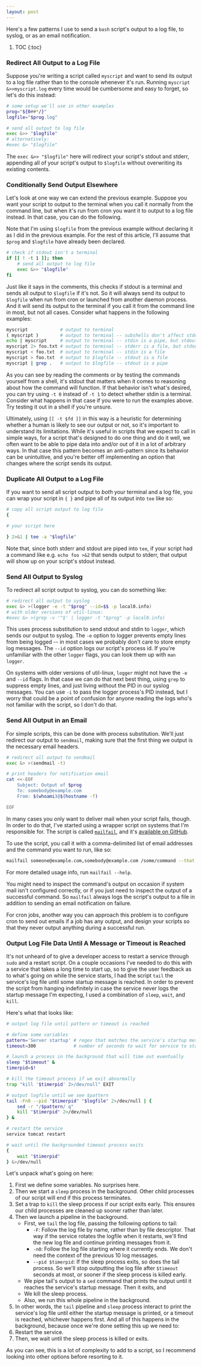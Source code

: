 ```yaml
---
layout: post
---
```


Here's a few patterns I use to send a `bash` script's output to a log file,
to syslog, or as an email notification.

1. TOC
{:toc}

### Redirect All Output to a Log File

Suppose you're writing a script called `myscript` and want to send its output to a log file rather than to the console whenever it's run.
Running `myscript &>>myscript.log` every time would be cumbersome and easy to forget,
so let's do this instead:

```bash
# some setup we'll use in other examples
prog="${0##*/}"
logfile="$prog.log"

# send all output to log file
exec &>> "$logfile"
# alternatively:
#exec &> "$logfile"
```

The `exec &>> "$logfile"` here will redirect your script's stdout and stderr,
appending all of your script's output to `$logfile` without overwriting its existing contents.

<!--
You can use `&>` instead of `&>>` to overwrite `$logfile`,
effectively replacing its contents with your script's output.

Quick aside about the declaration of `$prog` above:
`${0##*/}` is identical to `$(basename "$0")` except that the former doesn't fork a new process.
-->

### Conditionally Send Output Elsewhere

Let's look at one way we can extend the previous example.
Suppose you want your script to output to the terminal when you call it normally from the command line,
but when it's run from cron you want it to output to a log file instead.
In that case, you can do the following.

Note that I'm using `$logfile` from the previous example without declaring it as I did in the previous example.
For the rest of this article, I'll assume that `$prog` and `$logfile` have already been declared.

```bash
# check if stdout isn't a terminal
if [[ ! -t 1 ]]; then
	# send all output to log file
	exec &>> "$logfile"
fi
```

Just like it says in the comments,
this checks if stdout is a terminal and sends all output to `$logfile` if it's not.
So it will always send its output to `$logfile` when run from cron or launched from another daemon process.
And it will send its output to the terminal if you call it from the command line in most, but not all cases.
Consider what happens in the following examples:

```bash
myscript            # output to terminal
( myscript )        # output to terminal -- subshells don't affect stdout
echo | myscript     # output to terminal -- stdin is a pipe, but stdout is still a terminal
myscript 2> foo.txt # output to terminal -- stderr is a file, but stdout is still a terminal
myscript < foo.txt  # output to terminal -- stdin is a file
myscript > foo.txt  # output to $logfile -- stdout is a file
myscript | grep .   # output to $logfile -- stdout is a pipe
```

As you can see by reading the comments or by testing the commands yourself from a shell,
it's stdout that matters when it comes to reasoning about how the command will function.
If that behavior isn't what's desired,
you can try using `-t 0` instead of `-t 1` to detect whether stdin is a terminal.
Consider what happens in that case if you were to run the examples above. Try testing it out in a shell if you're unsure.

Ultimately, using `[[ -t $fd ]]` in this way is a heuristic for determining whether a human is likely to see our output or not,
so it's important to understand its limitations.
While it's useful in scripts that we expect to call in simple ways,
for a script that's designed to do one thing and do it well,
we often want to be able to pipe data into and/or out of it in a lot of arbitrary ways.
In that case this pattern becomes an anti-pattern since its behavior can be unintuitive,
and you're better off implementing an option that changes where the script sends its output.

### Duplicate All Output to a Log File

If you want to send all script output to *both* your terminal and a log file,
you can wrap your script in `{ }` and pipe all of its output into `tee` like so:

```bash
# copy all script output to log file
{

# your script here

} 2>&1 | tee -a "$logfile"
```

<!--
If you want to overwrite `$logfile` rather than append to it, omit the `-a` flag in the `tee` command.
-->

Note that, since both stderr and stdout are piped into `tee`,
if your script had a command like e.g. `echo foo >&2` that sends output to stderr,
that output will show up on your script's stdout instead.

### Send All Output to Syslog

To redirect all script output to syslog, you can do something like:

```bash
# redirect all output to syslog
exec &> >(logger -e -t "$prog" --id=$$ -p local0.info)
# with older versions of util-linux:
#exec &> >(grep -v '^$' | logger -t "$prog" -p local0.info)
```

This uses process substitution to send stdout and stdin to `logger`, which sends our output to syslog.
The `-e` option to logger prevents empty lines from being logged --
in most cases we probably don't care to store empty log messages.
The `--id` option logs our script's process id.
If you're unfamiliar with the other `logger` flags, you can look them up with `man logger`.

On systems with older versions of util-linux, `logger` might not have the `-e` and `--id` flags.
In that case we can do that next best thing, using `grep` to suppress empty lines,
and just living without the PID in our syslog messages.
You can use `-i` to pass the logger process's PID instead,
but I worry that could be a point of confusion for anyone reading the logs who's not familiar with the script,
so I don't do that.

### Send All Output in an Email

For simple scripts,
this can be done with process substitution.
We'll just redirect our output to `sendmail`,
making sure that the first thing we output is the necessary email headers.

```bash
# redirect all output to sendmail
exec &> >(sendmail -t)

# print headers for notification email
cat <<-EOF
	Subject: Output of $prog
	To: somebody@example.com
	From: $(whoami)@$(hostname -f)

EOF
```

In many cases you only want to deliver mail when your script fails, though.
In order to do that, I've started using a wrapper script on systems that I'm responsible for.
The script is called
[`mailfail`](https://raw.githubusercontent.com/natewoodward/code-snippets/master/bin/mailfail),
and it's
[available on GitHub](https://github.com/natewoodward/code-snippets/blob/master/bin/mailfail).

To use the script, you call it with a comma-delimited list of email addresses and the command you want to run, like so:

```bash
mailfail someone@example.com,somebody@example.com /some/command --that -might fail
```

For more detailed usage info, run `mailfail --help`.

You might need to inspect the command's output on occasion if system mail isn't configured correctly,
or if you just need to inspect the output of a successful command.
So `mailfail` always logs the script's output to a file in addition to sending an email notification on failure.

For cron jobs, another way you can approach this problem is to configure cron to send out emails if a job has any output,
and design your scripts so that they never output anything during a successful run.
<!--
If you already have a lot of scripts that weren't designed that way,
changing them to accomodate that setup can be a lot of work, though.
-->

### Output Log File Data Until A Message or Timeout is Reached

It's not unheard of to give a developer access to restart a service through `sudo` and a restart script.
On a couple occasions I've needed to do this with a service that takes a long time to start up,
so to give the user feedback as to what's going on while the service starts,
I had the script `tail` the service's log file until some startup message is reached.
In order to prevent the script from hanging indefinitely in case the service never logs the startup message I'm expecting,
I used a combination of `sleep`, `wait`, and `kill`.

Here's what that looks like:

```bash
# output log file until pattern or timeout is reached

# define some variables
pattern='Server startup' # regex that matches the service's startup message
timeout=300              # number of seconds to wait for service to start

# launch a process in the background that will time out eventually
sleep "$timeout" &
timerpid=$!

# kill the timeout process if we exit abnormally
trap "kill '$timerpid' 2>/dev/null" EXIT

# output logfile until we see $pattern
tail -Fn0 --pid "$timerpid" "$logfile" 2>/dev/null | {
	sed -r "/$pattern/ q"
	kill "$timerpid" 2>/dev/null
} &

# restart the service
service tomcat restart

# wait until the backgrounded timeout process exits
{
	wait "$timerpid"
} &>/dev/null
```

Let's unpack what's going on here:

1. First we define some variables. No surprises here.
1. Then we start a `sleep` process in the background. Other child processes of our script will end if this process terminates.
1. Set a trap to `kill` the sleep process if our script exits early. This ensures our child processes are cleaned up sooner rather than later.
1. Then we launch a pipeline in the background.
   * First, we `tail` the log file, passing the following options to tail:
     * `-F`: Follow the log file by name, rather than by file descriptor. That way if the service rotates the logfile when it restarts, we'll find the new log file and continue printing messages from it.
     * `-n0`: Follow the log file starting where it currently ends. We don't need the context of the previous 10 log messages.
     * `--pid $timerpid`: If the sleep process exits, so does the tail process. So we'll stop outputting the log file after `$timeout` seconds at most, or sooner if the sleep process is killed early.
   * We pipe tail's output to a `sed` command that prints the output until it reaches the service's startup message. Then it exits, and
   * We kill the sleep process.
   * Also, we run this whole pipeline in the background.
1. In other words, the `tail` pipeline and `sleep` process interact to print the service's log file until either the startup message is printed, or a timeout is reached, whichever happens first. And all of this happens in the background, because once we're done setting this up we need to:
1. Restart the service.
1. Then, we wait until the sleep process is killed or exits.

As you can see, this is a lot of complexity to add to a script,
so I recommend looking into other options before resorting to it.

<!--
### Footnotes

[^1]: More specifically, `${0##*/}` is a type of parameter expansion,
      and parameter expansions typically run faster than process forks like `$(basename "$0")`.
Forking a process over and over in a tight loop can add up pretty quickly and bog a script down,
and you never know when a script might be used in *another* script's tight loop,
so I try to avoid forking when possible.
On the other hand, using `basename` is a lot easier to read,
so overall I think there's a case to be made for using either of them.
On the other *other* hand, you only need `${0##*/}` explained to you once before you grok it,
so my personal preference is that it's objectively better.

[^2]: There are
      [ways around this](https://stackoverflow.com/a/11886837)
but
[they're](https://unix.stackexchange.com/questions/524811/not-being-set-to-the-pid-of-a-process-substitution-used-with-an-exte)
all
[terrible](https://unix.stackexchange.com/questions/388519/bash-wait-for-process-in-process-substitution-even-if-command-is-invalid).
If you're not sure what I mean by this,
try making the SO answer in the first link work in a sane way, without any race conditions or relying on undocumented `bash` behavior.

[^3]: When I say that `tail` is "first" here,
    I only mean that it's the first command in the pipeline when read top to bottom, left to right.
As many of you are well aware, processes in the same pipeline run concurrently.
-->

